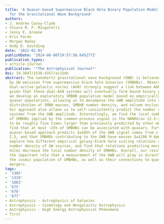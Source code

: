```yaml
---
title: 'A Quasar-based Supermassive Black Hole Binary Population Model: Implications
  for the Gravitational Wave Background'
authors:
- J. Andrew Casey-Clyde
- Chiara M. F. Mingarelli
- Jenny E. Greene
- Kris Pardo
- Morgan Nañez
- Andy D. Goulding
date: '2022-01-01'
publishDate: '2024-06-06T19:57:58.645277Z'
publication_types:
- article-journal
publication: '*The Astrophysical Journal*'
doi: 10.3847/1538-4357/ac32de
abstract: The nanohertz gravitational wave background (GWB) is believed to be dominated
  by GW emission from supermassive black hole binaries (SMBHBs). Observations of several
  dual-active galactic nuclei (AGN) strongly suggest a link between AGN and SMBHBs,
  given that these dual-AGN systems will eventually form bound binary pairs. Here
  we develop an exploratory SMBHB population model based on empirically constrained
  quasar populations, allowing us to decompose the GWB amplitude into an underlying
  distribution of SMBH masses, SMBHB number density, and volume enclosing the GWB.
  Our approach also allows us to self-consistently predict the number of local SMBHB
  systems from the GWB amplitude. Interestingly, we find the local number density
  of SMBHBs implied by the common-process signal in the NANOGrav 12.5-yr data set
  to be roughly five times larger than previously predicted by other models. We also
  find that at most ~25% of SMBHBs can be associated with quasars. Furthermore, our
  quasar-based approach predicts $≳$95% of the GWB signal comes from z $łessequivlnt$
  2.5, and that SMBHBs contributing to the GWB have masses $≳$108 M $ødot$. We also
  explore how different empirical galaxy-black hole scaling relations affect the local
  number density of GW sources, and find that relations predicting more massive black
  holes decrease the local number density of SMBHBs. Overall, our results point to
  the important role that a measurement of the GWB will play in directly constraining
  the cosmic population of SMBHBs, as well as their connections to quasars and galaxy
  mergers.
tags:
- '1305'
- '1319'
- '1663'
- '675'
- '676'
- '677'
- Astrophysics - Astrophysics of Galaxies
- Astrophysics - Cosmology and Nongalactic Astrophysics
- Astrophysics - High Energy Astrophysical Phenomena
- first
---
```

